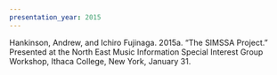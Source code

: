 ```yaml
---
presentation_year: 2015
---
```

Hankinson, Andrew, and Ichiro Fujinaga. 2015a. “The SIMSSA Project.” Presented at the North East Music Information Special Interest Group Workshop, Ithaca College, New York, January 31.
